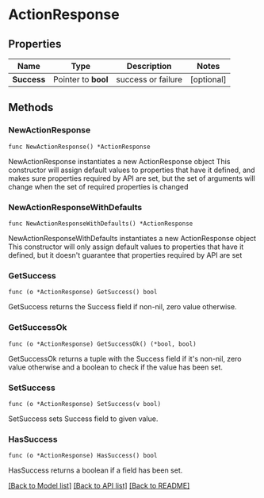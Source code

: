 # ActionResponse

## Properties

Name | Type | Description | Notes
------------ | ------------- | ------------- | -------------
**Success** | Pointer to **bool** | success or failure | [optional] 

## Methods

### NewActionResponse

`func NewActionResponse() *ActionResponse`

NewActionResponse instantiates a new ActionResponse object
This constructor will assign default values to properties that have it defined,
and makes sure properties required by API are set, but the set of arguments
will change when the set of required properties is changed

### NewActionResponseWithDefaults

`func NewActionResponseWithDefaults() *ActionResponse`

NewActionResponseWithDefaults instantiates a new ActionResponse object
This constructor will only assign default values to properties that have it defined,
but it doesn't guarantee that properties required by API are set

### GetSuccess

`func (o *ActionResponse) GetSuccess() bool`

GetSuccess returns the Success field if non-nil, zero value otherwise.

### GetSuccessOk

`func (o *ActionResponse) GetSuccessOk() (*bool, bool)`

GetSuccessOk returns a tuple with the Success field if it's non-nil, zero value otherwise
and a boolean to check if the value has been set.

### SetSuccess

`func (o *ActionResponse) SetSuccess(v bool)`

SetSuccess sets Success field to given value.

### HasSuccess

`func (o *ActionResponse) HasSuccess() bool`

HasSuccess returns a boolean if a field has been set.


[[Back to Model list]](../README.md#documentation-for-models) [[Back to API list]](../README.md#documentation-for-api-endpoints) [[Back to README]](../README.md)


